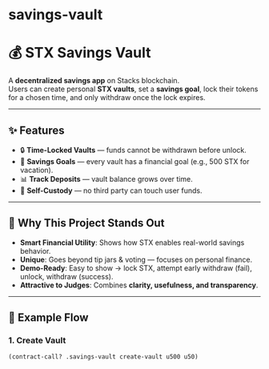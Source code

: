 # savings-vault
# 💰 STX Savings Vault

A **decentralized savings app** on Stacks blockchain.  
Users can create personal **STX vaults**, set a **savings goal**, lock their tokens for a chosen time, and only withdraw once the lock expires.

---

## ✨ Features
- 🔒 **Time-Locked Vaults** — funds cannot be withdrawn before unlock.  
- 🎯 **Savings Goals** — every vault has a financial goal (e.g., 500 STX for vacation).  
- 📊 **Track Deposits** — vault balance grows over time.  
- 🏦 **Self-Custody** — no third party can touch user funds.  

---

## 🚀 Why This Project Stands Out
- **Smart Financial Utility**: Shows how STX enables real-world savings behavior.  
- **Unique**: Goes beyond tip jars & voting — focuses on personal finance.  
- **Demo-Ready**: Easy to show → lock STX, attempt early withdraw (fail), unlock, withdraw (success).  
- **Attractive to Judges**: Combines **clarity, usefulness, and transparency**.  

---

## 📖 Example Flow

### 1. Create Vault
```clarity
(contract-call? .savings-vault create-vault u500 u50)
 
